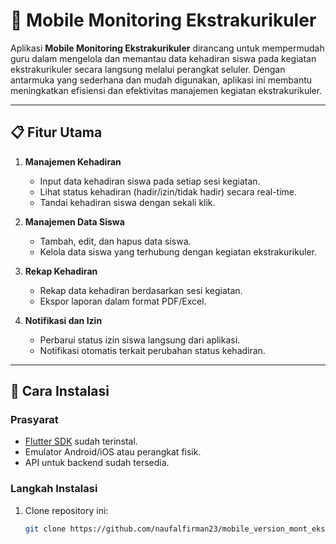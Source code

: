 # 🎯 Mobile Monitoring Ekstrakurikuler  

Aplikasi **Mobile Monitoring Ekstrakurikuler** dirancang untuk mempermudah guru dalam mengelola dan memantau data kehadiran siswa pada kegiatan ekstrakurikuler secara langsung melalui perangkat seluler. Dengan antarmuka yang sederhana dan mudah digunakan, aplikasi ini membantu meningkatkan efisiensi dan efektivitas manajemen kegiatan ekstrakurikuler.  

---

## 📋 Fitur Utama  

1. **Manajemen Kehadiran**  
   - Input data kehadiran siswa pada setiap sesi kegiatan.  
   - Lihat status kehadiran (hadir/izin/tidak hadir) secara real-time.  
   - Tandai kehadiran siswa dengan sekali klik.  

2. **Manajemen Data Siswa**  
   - Tambah, edit, dan hapus data siswa.  
   - Kelola data siswa yang terhubung dengan kegiatan ekstrakurikuler.  

3. **Rekap Kehadiran**  
   - Rekap data kehadiran berdasarkan sesi kegiatan.  
   - Ekspor laporan dalam format PDF/Excel.  

4. **Notifikasi dan Izin**  
   - Perbarui status izin siswa langsung dari aplikasi.  
   - Notifikasi otomatis terkait perubahan status kehadiran.  

---

## 🚀 Cara Instalasi  

### Prasyarat  
- [Flutter SDK](https://flutter.dev/docs/get-started/install) sudah terinstal.  
- Emulator Android/iOS atau perangkat fisik.  
- API untuk backend sudah tersedia.  

### Langkah Instalasi  
1. Clone repository ini:  
   ```bash
   git clone https://github.com/naufalfirman23/mobile_version_mont_ekstrakurikuler.git
